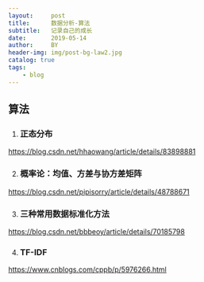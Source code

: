 ```yaml
---
layout:     post
title:      数据分析-算法
subtitle:   记录自己的成长
date:       2019-05-14
author:     BY
header-img: img/post-bg-law2.jpg
catalog: true
tags:
    - blog
---
```



## 算法

1. ### 正态分布

https://blog.csdn.net/hhaowang/article/details/83898881

2. ### 概率论：均值、方差与协方差矩阵

https://blog.csdn.net/pipisorry/article/details/48788671

3. ### 三种常用数据标准化方法 

https://blog.csdn.net/bbbeoy/article/details/70185798

4. ### TF-IDF
https://www.cnblogs.com/cppb/p/5976266.html

